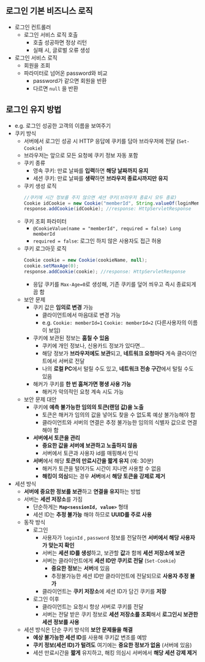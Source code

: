 ## 로그인 기본 비즈니스 로직
- 로그인 컨트롤러
	- 로그인 서비스 로직 호출
		- 호출 성공하면 정상 리턴
		- 실패 시, 글로벌 오류 생성
- 로그인 서비스 로직
	- 회원을 조회
	- 파라미터로 넘어온 password와 비교
		- password가 같으면 회원을 반환
		- 다르면 `null` 을 반환

## 로그인 유지 방법
- e.g. 로그인 성공한 고객의 이름을 보여주기
- 쿠키 방식
	- 서버에서 로그인 성공 시 HTTP 응답에 쿠키를 담아 브라우저에 전달 (`Set-Cookie`)
	- 브라우저는 앞으로 모든 요청에 쿠키 정보 자동 포함
	- 쿠키 종류
		- 영속 쿠키: 만료 날짜를 **입력**하면 **해당 날짜까지 유지**
		- 세션 쿠키: 만료 날짜를 **생략**하면 **브라우저 종료시까지만 유지**
	- 쿠키 생성 로직
		```java
		//쿠키에 시간 정보를 주지 않으면 세션 쿠키(브라우저 종료시 모두 종료)
		Cookie idCookie = new Cookie("memberId", String.valueOf(loginMember.getId()));
		response.addCookie(idCookie); //response: HttpServletResponse
		```
	- 쿠키 조회 파라미터
		- `@CookieValue(name = "memberId", required = false) Long memberId`
		- `required = false`: 로그인 하지 않은 사용자도 접근 허용
	- 쿠키 로그아웃 로직
		```java
		Cookie cookie = new Cookie(cookieName, null);
		cookie.setMaxAge(0);
		response.addCookie(cookie); //response: HttpServletResponse
		```
		- 응답 쿠키를 `Max-Age=0`로 생성해, 기존 쿠키를 덮어 씌우고 즉시 종료되게끔 함
	- 보안 문제
		- 쿠키 값은 **임의로 변경** 가능
			- 클라이언트에서 마음대로 변경 가능
			- e.g. `Cookie: memberId=1` `Cookie: memberId=2` (다른사용자의 이름이 보임)
		- 쿠키에 보관된 정보는 **훔칠 수 있음**
			- 쿠키에 개인 정보나, 신용카드 정보가 있다면...
			- 해당 정보가 **브라우저에도 보관**되고, **네트워크 요청마다** 계속 클라이언트에서 서버로 전달
			- 나의 **로컬 PC**에서 털릴 수도 있고, **네트워크 전송 구간**에서 털릴 수도 있음
		- 해커가 쿠키를 **한 번 훔쳐가면 평생 사용 가능**
			- 해커가 악의적인 요청 계속 시도 가능
	- 보안 문제 대안
		- 쿠키에 **예측 불가능한 임의의 토큰(랜덤 값)을 노출**
			- 토큰은 해커가 임의의 값을 넣어도 찾을 수 없도록 예상 불가능해야 함
			- 클라이언트와 서버의 연결은 추정 불가능한 임의의 식별자 값으로 연결해야 함
		- **서버에서 토큰을 관리**
			- **중요한 값을 서버에 보관하고 노출하지 않음**
			- 서버에서 토큰과 사용자 id를 매핑해서 인식
		- **서버**에서 해당 **토큰의 만료시간을 짧게 유지** (예: 30분)
			- 해커가 토큰을 털어가도 시간이 지나면 사용할 수 없음
			- **해킹이 의심**되는 경우 **서버**에서 **해당 토큰을 강제로 제거**
- 세션 방식
	- **서버에 중요한 정보를 보관**하고 **연결을 유지**하는 방법
	- 서버는 **세션 저장소**를 가짐
		- 단순하게는 **`Map<sessionId, value>`** 형태
		- 세션 ID는 **추정 불가능** 해야 하므로 **UUID를 주로 사용**
	- 동작 방식
		- 로그인
			- 사용자가 `loginId` , `password` 정보를 전달하면 **서버에서 해당 사용자가 맞는지 확인**
			- 서버는 **세션 ID를 생성**하고, 보관할 **값**과 함께 **세션 저장소에 보관**
			- 서버는 클라이언트에게 **세션 ID만 쿠키로 전달** (`Set-Cookie`)
				- **중요한 정보**는 **서버**에 있음
				- 추정불가능한 세션 ID만 클라이언트에 전달되므로 **사용자 추정 불가**
			- 클라이언트는 **쿠키 저장소**에 세션 ID가 담긴 쿠키를 **저장**
		- 로그인 이후
			- 클라이언트는 요청시 항상 서버로 쿠키를 전달
			- 서버는 전달 받은 쿠키 정보로 **세션 저장소를 조회**해서 **로그인시 보관한 세션 정보를 사용**
	- 세션 방식은 단순 쿠키 방식의 **보안 문제들을 해결**
		- **예상 불가능한 세션 ID**를 사용해 쿠키값 변조를 예방
		- **쿠키 정보(세션 ID)가 털려도** 여기에는 **중요한 정보가 없음** (서버에 있음)
		- 세션 만료시간을 **짧게** 유지하고, 해킹 의심시 서버에서 **해당 세션 강제 제거**
